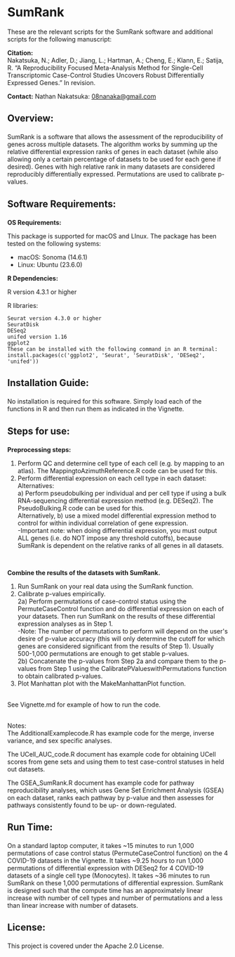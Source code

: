 # SumRank

These are the relevant scripts for the SumRank software and additional scripts for the following manuscript:

**Citation:** 
<br/>
Nakatsuka, N.; Adler, D.; Jiang, L.; Hartman, A.; Cheng, E.; Klann, E.; Satija, R. “A Reproducibility Focused Meta-Analysis Method for Single-Cell Transcriptomic Case-Control Studies Uncovers Robust Differentially Expressed Genes.” In revision.

**Contact:** Nathan Nakatsuka: 08nanaka@gmail.com

## <p>Overview:</p>
SumRank is a software that allows the assessment of the reproducibility of genes across multiple datasets. The algorithm works by summing up the relative differential expression ranks of genes in each dataset (while also allowing only a certain percentage of datasets to be used for each gene if desired). Genes with high relative rank in many datasets are considered reproducibly differentially expressed. Permutations are used to calibrate p-values. </p>

## <p>Software Requirements:</p>

**OS Requirements:**

This package is supported for macOS and LInux. The package has been tested on the following systems:</p>
* macOS: Sonoma (14.6.1)
* Linux: Ubuntu (23.6.0)

**R Dependencies:**
</p>
R version 4.3.1 or higher

R libraries:</p>
```
Seurat version 4.3.0 or higher
SeuratDisk
DESeq2
unifed version 1.16
ggplot2
These can be installed with the following command in an R terminal: install.packages(c('ggplot2', 'Seurat', 'SeuratDisk', 'DESeq2', 'unifed'))
```
## <p>Installation Guide:</p>
No installation is required for this software. Simply load each of the functions in R and then run them as indicated in the Vignette.</p>

## <p>Steps for use:</p>

**Preprocessing steps:**
1) Perform QC and determine cell type of each cell (e.g. by mapping to an atlas). The MappingtoAzimuthReference.R code can be used for this.<br/>
2) Perform differential expression on each cell type in each dataset:<br/>
Alternatives: <br/>
a) Perform pseudobulking per individual and per cell type if using a bulk RNA-sequencing differential expression method (e.g. DESeq2). The PseudoBulking.R code can be used for this. <br/>
Alternatively, b) use a mixed model differential expression method to control for within individual correlation of gene expression.<br/>
-Important note: when doing differential expression, you must output ALL genes (i.e. do NOT impose any threshold cutoffs), because SumRank is dependent on the relative ranks of all genes in all datasets.<br/>
<br/>

**Combine the results of the datasets with SumRank.** 
<br/>
1) Run SumRank on your real data using the SumRank function.<br/>
2) Calibrate p-values empirically.<br/>
2a) Perform permutations of case-control status using the PermuteCaseControl function and do differential expression on each of your datasets. Then run SumRank on the results of these differential expression analyses as in Step 1.<br/>
-Note: The number of permutations to perform will depend on the user's desire of p-value accuracy (this will only determine the cutoff for which genes are considered significant from the results of Step 1). Usually 500-1,000 permutations are enough to get stable p-values.<br/>
2b) Concatenate the p-values from Step 2a and compare them to the p-values from Step 1 using the CalibratePValueswithPermutations function to obtain calibrated p-values.
3) Plot Manhattan plot with the MakeManhattanPlot function.

<br/>
See Vignette.md for example of how to run the code.
<br/>
<br/>

Notes:
<br/>
The AdditionalExamplecode.R has example code for the merge, inverse variance, and sex specific analyses.

The UCell_AUC_code.R document has example code for obtaining UCell scores from gene sets and using them to test case-control statuses in held out datasets.

The GSEA_SumRank.R document has example code for pathway reproducibility analyses, which uses Gene Set Enrichment Analysis (GSEA) on each dataset, ranks each pathway by p-value and then assesses for pathways consistently found to be up- or down-regulated.


## <p>Run Time:</p>
On a standard laptop computer, it takes ~15 minutes to run 1,000 permutations of case control status (PermuteCaseControl function) on the 4 COVID-19 datasets in the Vignette. It takes ~9.25 hours to run 1,000 permutations of differential expression with DESeq2 for 4 COVID-19 datasets of a single cell type (Monocytes). It takes ~36 minutes to run SumRank on these 1,000 permutations of differential expression. SumRank is designed such that the compute time has an approximately linear increase with number of cell types and number of permutations and a less than linear increase with number of datasets.</p>


## <p>License:</p>
This project is covered under the Apache 2.0 License.

